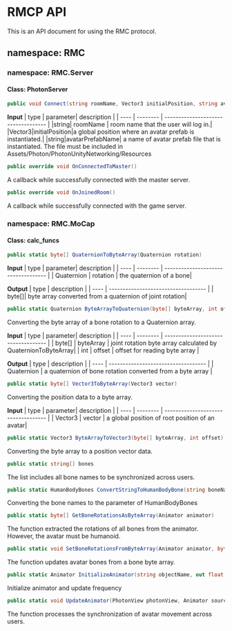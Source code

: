 # RMCP API
This is an API document for using the RMC protocol.
## namespace: RMC
### namespace: RMC.Server
#### Class: PhotonServer
```csharp
public void Connect(string roomName, Vector3 initialPosition, string avatarPrefabName)
```
**Input**
| type | parameter| description                         |
| ---- | -------- | ----------------------------------- |
|string| roomName | room name that the user will log in.|
|Vector3|initialPosition|a global position where an avatar prefab is instantiated.|
|string|avatarPrefabName| a name of avatar prefab file that is instantiated. The file must be included in Assets/Photon/PhotonUnityNetworking/Resources

```csharp
public override void OnConnectedToMaster()
```
A callback while successfully connected with the master server.
```csharp
public override void OnJoinedRoom()
```
A callback while successfully connected with the game server.
### namespace: RMC.MoCap
#### Class: calc_funcs
```csharp
public static byte[] QuaternionToByteArray(Quaternion rotation)
```
**Input**
| type | parameter| description                         |
| ---- | -------- | ----------------------------------- |
| Quaternion | rotation | the quaternion of a bone|

**Output**
| type | description                         |
| ---- | ----------------------------------- |
| byte[]| byte array converted from a quaternion of joint rotation|
```csharp
public static Quaternion ByteArrayToQuaternion(byte[] byteArray, int offset)
```
Converting the byte array of a bone rotation to a Quaternion array.

**Input**
| type | parameter| description                         |
| ---- | -------- | ----------------------------------- |
| byte[] | byteArray | joint rotation byte array calculated by QuaternionToByteArray|
| int | offset | offset for reading byte array |

**Output**
| type | description                         |
| ---- | ----------------------------------- |
| Quaternion | a quaternion of bone rotation converted from a byte array |

```csharp
public static byte[] Vector3ToByteArray(Vector3 vector)
```
Converting the position data to a byte array.

**Input**
| type | parameter| description                         |
| ---- | -------- | ----------------------------------- |
| Vector3 | vector | a global position of root position of an avatar|

```csharp
public static Vector3 ByteArrayToVector3(byte[] byteArray, int offset)
```
Converting the byte array to a position vector data.
```csharp
public static string[] bones
```
The list includes all bone names to be synchronized across users.
```csharp
public static HumanBodyBones ConvertStringToHumanBodyBone(string boneName)
```
Converting the bone names to the parameter of HumanBodyBones
```csharp
public static byte[] GetBoneRotationsAsByteArray(Animator animator)
```
The function extracted the rotations of all bones from the animator. However, the avatar must be humanoid.
```csharp
public static void SetBoneRotationsFromByteArray(Animator animator, byte[] rotationsByteArray)
```
The function updates avatar bones from a bone byte array.
```csharp
public static Animator InitializeAnimator(string objectName, out float timePerFrame, float framesPerSecond)
```
Initialize animator and update frequency
```csharp
public static void UpdateAnimator(PhotonView photonView, Animator sourceAnimator, ref float timer, float timePerFrame, string rpcMethodName)
```
The function processes the synchronization of avatar movement across users.
